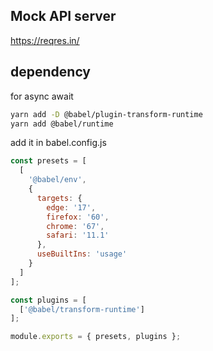 ## Mock API server

https://reqres.in/

## dependency

for async await

```sh
yarn add -D @babel/plugin-transform-runtime
yarn add @babel/runtime
```

add it in babel.config.js

```js
const presets = [
  [
    '@babel/env',
    {
      targets: {
        edge: '17',
        firefox: '60',
        chrome: '67',
        safari: '11.1'
      },
      useBuiltIns: 'usage'
    }
  ]
];

const plugins = [
  ['@babel/transform-runtime']
];

module.exports = { presets, plugins };
```

